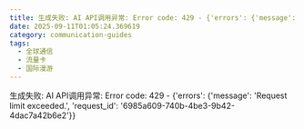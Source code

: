 ```yaml
---
title: 生成失败: AI API调用异常: Error code: 429 - {'errors': {'message': 'Request limit exceeded.', 'request_id': '52d0e822-e9f9-4499-b348-a6c650bc1d80'}}
date: 2025-09-11T01:05:24.369619
category: communication-guides
tags:
  - 全球通信
  - 流量卡
  - 国际漫游
---
```


生成失败: AI API调用异常: Error code: 429 - {'errors': {'message': 'Request limit exceeded.', 'request_id': '6985a609-740b-4be3-9b42-4dac7a42b6e2'}}